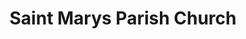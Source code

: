 ---
title: "Saint Marys Parish Church"
address: "Saint Marys Parish Church, Hill Street, Newry, Down, BT34 1JE"
tel: "+44 (0)28 3026 8877"
county: "Down"
category: "Churches And Settlements"
type: "Content"
lat: "54.17401123046875"
lng: "-6.338120937347412"
---